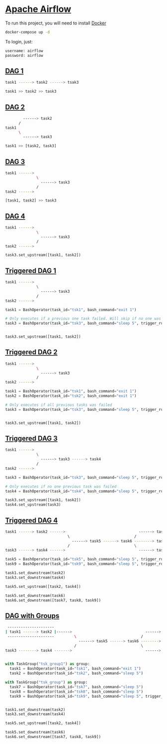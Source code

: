 # [Apache Airflow](https://airflow.apache.org/)

To run this project, you will need to install [Docker](https://www.docker.com/)

```bash
docker-compose up -d
```
To login, just:

```bash
username: airflow
password: airflow
```

## [DAG 1](./dags/dag_1.py)

```bash
task1 ------> task2 ------> tsak3
```

```python
task1 >> task2 >> task3
```

## [DAG 2](./dags/dag_2.py)

```bash
        ------> task2
      /
task1 
      \
        ------> task3
```

```python
task1 >> [task2, task3]
```

## [DAG 3](./dags/dag_3.py)

```bash
task1 ------>
              \
                ------> task3
              /
task2 ------>
```

```python
[task1, task2] >> task3
```

## [DAG 4](./dags/dag_4.py)

```bash
task1 ------>
              \
                ------> task3
              /
task2 ------>
```

```python
task3.set_upstream([task1, task2])
```

## [Triggered DAG 1](./dags/dag_trigger_1.py)

```bash
task1 ------>
              \
                ------> task3
              /
task2 ------>
```

```python
task1 = BashOperator(task_id="tsk1", bash_command="exit 1")

# Only executes if a previous one task failed. Will skip if no one was failed
task3 = BashOperator(task_id="tsk3", bash_command="sleep 5", trigger_rule="one_failed")


task3.set_upstream([task1, task2])
```

## [Triggered DAG 2](./dags/dag_trigger_2.py)

```bash
task1 ------>
              \
                ------> task3
              /
task2 ------>
```

```python
task1 = BashOperator(task_id="tsk1", bash_command="exit 1")
task2 = BashOperator(task_id="tsk2", bash_command="exit 1")

# Only executes if all previous tasks was failed
task3 = BashOperator(task_id="tsk3", bash_command="sleep 5", trigger_rule="all_failed")


task3.set_upstream([task1, task2])
```

## [Triggered DAG 3](./dags/dag_trigger_3.py)

```bash
task1 ------>
              \
                ------> task3 ------> task4
              /
task2 ------>
```

```python
task3 = BashOperator(task_id="tsk3", bash_command="sleep 5", trigger_rule="one_failed")

# Only executes if no one previous task was failed
task4 = BashOperator(task_id="tsk4", bash_command="sleep 5", trigger_rule="none_failed")

task3.set_upstream([task1, task2])
task4.set_upstream(task3)
```

## [Triggered DAG 4](./dags/dag_trigger_4.py)

```bash
task1 ------> task2 ------>                                 ------> task7
                            \                             /
                              ------> task5 ------> task6 --------> task8
                            /                             \
task3 ------> task4 ------>                                 ------> task9
```

```python
task5 = BashOperator(task_id="tsk5", bash_command="sleep 5", trigger_rule="one_success")
task9 = BashOperator(task_id="tsk9", bash_command="sleep 5", trigger_rule="one_failed")

task1.set_downstream(task2)
task3.set_downstream(task4)

task5.set_upstream([task2, task4])

task5.set_downstream(task6)
task6.set_downstream([task7, task8, task9])
```

## [DAG with Groups](./dags/dag_group.py)

```bash
 ---------------------                                                  -------
| task1 ------> task2 |------>                                 ------> | task7 |
 ---------------------         \                             /         |       |
                                 ------> task5 ------> task6 --------> | task8 |
                               /                             \         |       |
task3 --------> task4 ------->                                 ------> | task9 |
                                                                        -------
``` 

```python
with TaskGroup("tsk_group1") as group:
  task1 = BashOperator(task_id="tsk1", bash_command="exit 1")
  task2 = BashOperator(task_id="tsk2", bash_command="sleep 5")

with TaskGroup("tsk_group") as group:
  task7 = BashOperator(task_id="tsk7", bash_command="sleep 5")
  task8 = BashOperator(task_id="tsk8", bash_command="sleep 5")
  task9 = BashOperator(task_id="tsk9", bash_command="sleep 5", trigger_rule="one_failed")


task1.set_downstream(task2)
task3.set_downstream(task4)

task5.set_upstream([task2, task4])

task5.set_downstream(task6)
task6.set_downstream([task7, task8, task9])
```